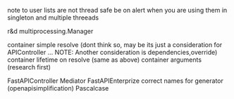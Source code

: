 note to user lists are not thread safe be on alert when you are using them in singleton and multiple threeads

r&d multiprocessing.Manager

container simple resolve (dont think so, may be its just a consideration for APIController ... NOTE: Another consideration is dependencies,override)
container lifetime on resolve (same as above)
container arguments (research first)

FastAPIController
Mediator
FastAPIEnterprize
correct names for generator (openapisimplification)
Pascalcase
